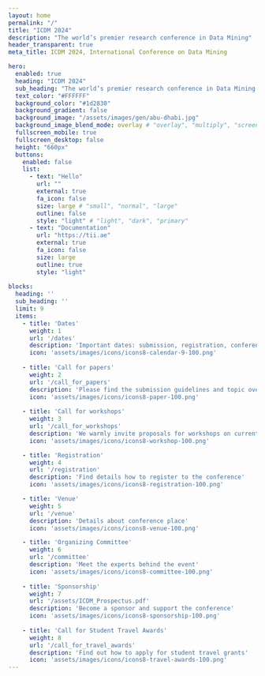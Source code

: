 ```yaml
---
layout: home
permalink: "/"
title: "ICDM 2024"
description: "The world’s premier research conference in Data Mining"
header_transparent: true
meta_title: ICDM 2024, International Conference on Data Mining 

hero:
  enabled: true
  heading: "ICDM 2024"
  sub_heading: "The world’s premier research conference in Data Mining <br/> 9-12 December 2024, Abu Dhabi, UAE"
  text_color: "#FFFFFF"
  background_color: "#1d2830"
  background_gradient: false 
  background_image: "/assets/images/gen/abu-dhabi.jpg"
  background_image_blend_mode: overlay # "overlay", "multiply", "screen"
  fullscreen_mobile: true
  fullscreen_desktop: false
  height: "660px"
  buttons:
    enabled: false
    list:
      - text: "Hello"
        url: ""
        external: true
        fa_icon: false
        size: large # "small", "normal", "large"
        outline: false
        style: "light" # "light", "dark", "primary"
      - text: "Documentation"
        url: "https://tii.ae"
        external: true
        fa_icon: false
        size: large
        outline: true
        style: "light"
        
blocks:
  heading: ''
  sub_heading: ''
  limit: 9
  items:
    - title: 'Dates'
      weight: 1
      url: '/dates'
      description: 'Important dates: submission, registration, conference'
      icon: 'assets/images/icons/icons8-calendar-9-100.png'
      
    - title: 'Call for papers'
      weight: 2
      url: '/call_for_papers'
      description: 'Please find the submission guidelines and topic overview for the conference'
      icon: 'assets/images/icons/icons8-paper-100.png'
      
    - title: 'Call for workshops'
      weight: 3
      url: '/call_for_workshops'
      description: 'We warmly invite proposals for workshops on current and emerging topics in data mining'
      icon: 'assets/images/icons/icons8-workshop-100.png'

    - title: 'Registration'
      weight: 4
      url: '/registration'
      description: 'Find details how to register to the conference'
      icon: 'assets/images/icons/icons8-registration-100.png'

    - title: 'Venue'
      weight: 5
      url: '/venue'
      description: 'Details about conference place'
      icon: 'assets/images/icons/icons8-venue-100.png'

    - title: 'Organizing Committee'
      weight: 6
      url: '/committee'
      description: 'Meet the experts behind the event'
      icon: 'assets/images/icons/icons8-committee-100.png'
      
    - title: 'Sponsorship'
      weight: 7
      url: '/assets/ICDM_Prospectus.pdf'
      description: 'Become a sponsor and support the conference'
      icon: 'assets/images/icons/icons8-sponsorship-100.png'
      
    - title: 'Call for Student Travel Awards'
      weight: 8
      url: '/call_for_travel_awards'
      description: 'Find out how to apply for student travel grants'
      icon: 'assets/images/icons/icons8-travel-awards-100.png'
---
```


